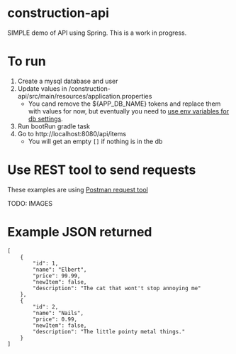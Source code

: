 # construction-api
SIMPLE demo of API using Spring. This is a work in progress.

# To run

1. Create a mysql database and user
1. Update values in /construction-api/src/main/resources/application.properties
   * You cand remove the ${APP_DB_NAME} tokens and replace them with values for now, but eventually you need to [use env variables for db settings](https://education.launchcode.org/gis-devops/configurations/02-environment-variables-intellij/index.html).
1. Run bootRun gradle task
1. Go to http://localhost:8080/api/items
   * You will get an empty `[]` if nothing is in the db

# Use REST tool to send requests

These examples are using [Postman request tool](https://www.postman.com/)

TODO: IMAGES

# Example JSON returned
```
[
    {
        "id": 1,
        "name": "Elbert",
        "price": 99.99,
        "newItem": false,
        "description": "The cat that wont't stop annoying me"
    },
    {
        "id": 2,
        "name": "Nails",
        "price": 0.99,
        "newItem": false,
        "description": "The little pointy metal things."
    }
]
```
